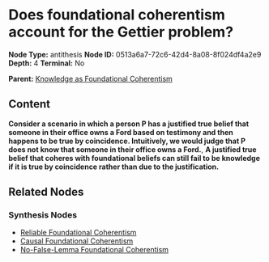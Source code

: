 # Does foundational coherentism account for the Gettier problem?

**Node Type:** antithesis
**Node ID:** 0513a6a7-72c6-42d4-8a08-8f024df4a2e9
**Depth:** 4
**Terminal:** No

**Parent:** [Knowledge as Foundational Coherentism](knowledge-as-foundational-coherentism-synthesis-49b6f882-c3f8-47a3-bc3c-43879476213f.md)

## Content

**Consider a scenario in which a person P has a justified true belief that someone in their office owns a Ford based on testimony and then happens to be true by coincidence. Intuitively, we would judge that P does not know that someone in their office owns a Ford.**, **A justified true belief that coheres with foundational beliefs can still fail to be knowledge if it is true by coincidence rather than due to the justification.**

## Related Nodes

### Synthesis Nodes

- [Reliable Foundational Coherentism](reliable-foundational-coherentism-synthesis-afce2003-59e8-4e06-83e4-667c5c50793c.md)
- [Causal Foundational Coherentism](causal-foundational-coherentism-synthesis-c60ba25a-3116-4977-8502-fb4d55908215.md)
- [No-False-Lemma Foundational Coherentism](no-false-lemma-foundational-coherentism-synthesis-f664bf80-9c53-44f3-84c6-4335b4a72c1a.md)
